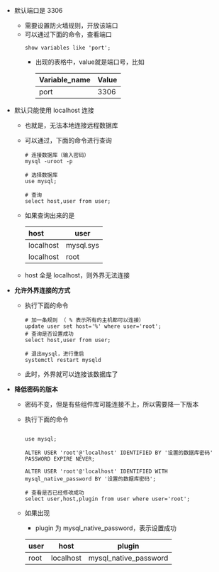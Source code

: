 - 默认端口是 3306
  - 需要设置防火墙规则，开放该端口
  - 可以通过下面的命令，查看端口
    ```shell
    show variables like 'port';
    ```
    - 出现的表格中，value就是端口号，比如

        | Variable_name | Value |
        | :------------ | ----- |
        |      port     |  3306 |


- 默认只能使用 localhost 连接
  - 也就是，无法本地连接远程数据库
  - 可以通过，下面的命令进行查询
    ```shell
    # 连接数据库（输入密码）
    mysql -uroot -p

    # 选择数据库
    use mysql;

    # 查询
    select host,user from user;
    ```
  - 如果查询出来的是

    | host      |  user      |
    | :-------- | --------- |
    | localhost | mysql.sys |
    | localhost | root      |

  - host 全是 localhost，则外界无法连接

- **允许外界连接的方式**
  - 执行下面的命令
    ```shell
    # 加一条规则 （ % 表示所有的主机都可以连接）
    update user set host='%' where user='root';
    # 查询是否设置成功
    select host,user from user;
    
    # 退出mysql，进行重启
    systemctl restart mysqld
    ```
  - 此时，外界就可以连接该数据库了


- **降低密码的版本**
  - 密码不变，但是有些组件库可能连接不上，所以需要降一下版本
  - 执行下面的命令
    ```shell

    use mysql;

    ALTER USER 'root'@'localhost' IDENTIFIED BY '设置的数据库密码' PASSWORD EXPIRE NEVER;

    ALTER USER 'root'@'localhost' IDENTIFIED WITH mysql_native_password BY '设置的数据库密码';
    
    # 查看是否已经修改成功
    select user,host,plugin from user where user='root'; 
    ```
  - 如果出现
    - plugin 为 mysql_native_password，表示设置成功

    | user |    host   |         plugin        |
    | :--- | --------- | --------------------- |
    | root | localhost | mysql_native_password |
  